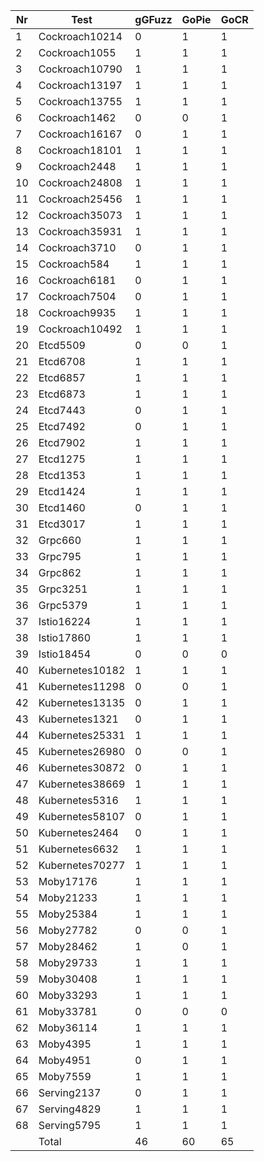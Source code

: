 | Nr  | Test            | gGFuzz | GoPie | GoCR |
| --- | --------------- | ----  | ----- | ------ |
| 1   | Cockroach10214  | 0     | 1     | 1      |
| 2   | Cockroach1055   | 1     | 1     | 1      |
| 3   | Cockroach10790  | 1     | 1     | 1      |
| 4   | Cockroach13197  | 1     | 1     | 1      |
| 5   | Cockroach13755  | 1     | 1     | 1      |
| 6   | Cockroach1462   | 0     | 0     | 1      |
| 7   | Cockroach16167  | 0     | 1     | 1      |
| 8   | Cockroach18101  | 1     | 1     | 1      |
| 9   | Cockroach2448   | 1     | 1     | 1      |
| 10  | Cockroach24808  | 1     | 1     | 1      |
| 11  | Cockroach25456  | 1     | 1     | 1      |
| 12  | Cockroach35073  | 1     | 1     | 1      |
| 13  | Cockroach35931  | 1     | 1     | 1      |
| 14  | Cockroach3710   | 0     | 1     | 1      |
| 15  | Cockroach584    | 1     | 1     | 1      |
| 16  | Cockroach6181   | 0     | 1     | 1      |
| 17  | Cockroach7504   | 0     | 1     | 1      |
| 18  | Cockroach9935   | 1     | 1     | 1      |
| 19  | Cockroach10492  | 1     | 1     | 1      |
| 20  | Etcd5509        | 0     | 0     | 1      |
| 21  | Etcd6708        | 1     | 1     | 1      |
| 22  | Etcd6857        | 1     | 1     | 1      |
| 23  | Etcd6873        | 1     | 1     | 1      |
| 24  | Etcd7443        | 0     | 1     | 1      |
| 25  | Etcd7492        | 0     | 1     | 1      |
| 26  | Etcd7902        | 1     | 1     | 1      |
| 27  | Etcd1275        | 1     | 1     | 1      |
| 28  | Etcd1353        | 1     | 1     | 1      |
| 29  | Etcd1424        | 1     | 1     | 1      |
| 30  | Etcd1460        | 0     | 1     | 1      |
| 31  | Etcd3017        | 1     | 1     | 1      |
| 32  | Grpc660         | 1     | 1     | 1      |
| 33  | Grpc795         | 1     | 1     | 1      |
| 34  | Grpc862         | 1     | 1     | 1      |
| 35  | Grpc3251        | 1     | 1     | 1      |
| 36  | Grpc5379        | 1     | 1     | 1      |
| 37  | Istio16224      | 1     | 1     | 1      |
| 38  | Istio17860      | 1     | 1     | 1      |
| 39  | Istio18454      | 0     | 0     | 0      |
| 40  | Kubernetes10182  | 1     | 1     | 1      |
| 41  | Kubernetes11298  | 0     | 0     | 1      |
| 42  | Kubernetes13135  | 0     | 1     | 1      |
| 43  | Kubernetes1321   | 0     | 1     | 1      |
| 44  | Kubernetes25331  | 1     | 1     | 1      |
| 45  | Kubernetes26980  | 0     | 0     | 1      |
| 46  | Kubernetes30872  | 0     | 1     | 1      |
| 47  | Kubernetes38669  | 1     | 1     | 1      |
| 48  | Kubernetes5316   | 1     | 1     | 1      |
| 49  | Kubernetes58107   | 0     | 1     | 1      |
| 50  | Kubernetes2464    | 0     | 1     | 1      |
| 51  | Kubernetes6632    | 1     | 1     | 1      |
| 52  | Kubernetes70277   | 1     | 1     | 1      |
| 53  | Moby17176       | 1     | 1     | 1      |
| 54  | Moby21233       | 1     | 1     | 1      |
| 55  | Moby25384       | 1     | 1     | 1      |
| 56  | Moby27782       | 0     | 0     | 1      |
| 57  | Moby28462       | 1     | 0     | 1      |
| 58  | Moby29733       | 1     | 1     | 1      |
| 59  | Moby30408       | 1     | 1     | 1      |
| 60  | Moby33293       | 1     | 1     | 1      |
| 61  | Moby33781       | 0     | 0     | 0      |
| 62  | Moby36114       | 1     | 1     | 1      |
| 63  | Moby4395        | 1     | 1     | 1      |
| 64  | Moby4951        | 0     | 1     | 1      |
| 65  | Moby7559        | 1     | 1     | 1      |
| 66  | Serving2137     | 0     | 1     | 1      |
| 67  | Serving4829     | 1     | 1     | 1      |
| 68  | Serving5795     | 1     | 1     | 1      |
|     | Total           | 46    | 60    | 65     |